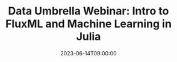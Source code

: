 ---
# Documentation: https://wowchemy.com/docs/managing-content/
type: webinar
title: "Data Umbrella Webinar: Intro to FluxML and Machine Learning in Julia"
url_freeregister: https://www.meetup.com/data-umbrella/events/293800640/
date: 2023-06-14T09:00:00
all_day: false
speaker: "Kyle Daruwalla"
location: "Virtual"
---